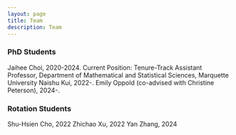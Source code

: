 ```yaml
---
layout: page
title: Team
description: Team
---
```


### <a name="articles"></a>PhD Students
Jaihee Choi, 2020-2024. Current Position: Tenure-Track Assistant Professor, Department of Mathematical and Statistical Sciences, Marquette University
Naishu Kui, 2022-.
Emily Oppold (co-advised with Christine Peterson), 2024-.


### <a name="articles"></a>Rotation Students
Shu-Hsien Cho, 2022
Zhichao Xu, 2022
Yan Zhang, 2024



